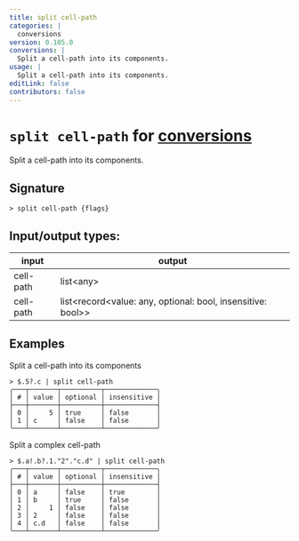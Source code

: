 ```yaml
---
title: split cell-path
categories: |
  conversions
version: 0.105.0
conversions: |
  Split a cell-path into its components.
usage: |
  Split a cell-path into its components.
editLink: false
contributors: false
---
```

<!-- This file is automatically generated. Please edit the command in https://github.com/nushell/nushell instead. -->

# `split cell-path` for [conversions](/commands/categories/conversions.md)

<div class='command-title'>Split a cell-path into its components.</div>

## Signature

```> split cell-path {flags} ```


## Input/output types:

| input     | output                                                      |
| --------- | ----------------------------------------------------------- |
| cell-path | list&lt;any&gt;                                                   |
| cell-path | list&lt;record&lt;value: any, optional: bool, insensitive: bool&gt;&gt; |
## Examples

Split a cell-path into its components
```nu
> $.5?.c | split cell-path
╭───┬───────┬──────────┬─────────────╮
│ # │ value │ optional │ insensitive │
├───┼───────┼──────────┼─────────────┤
│ 0 │     5 │ true     │ false       │
│ 1 │ c     │ false    │ false       │
╰───┴───────┴──────────┴─────────────╯

```

Split a complex cell-path
```nu
> $.a!.b?.1."2"."c.d" | split cell-path
╭───┬───────┬──────────┬─────────────╮
│ # │ value │ optional │ insensitive │
├───┼───────┼──────────┼─────────────┤
│ 0 │ a     │ false    │ true        │
│ 1 │ b     │ true     │ false       │
│ 2 │     1 │ false    │ false       │
│ 3 │ 2     │ false    │ false       │
│ 4 │ c.d   │ false    │ false       │
╰───┴───────┴──────────┴─────────────╯

```
